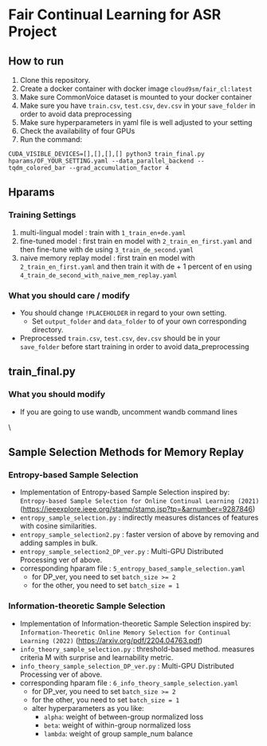 # Fair Continual Learning for ASR Project


## How to run
1. Clone this repository.
2. Create a docker container with docker image `cloud9sm/fair_cl:latest`
3. Make sure CommonVoice dataset is mounted to your docker container
4. Make sure you have `train.csv`, `test.csv`, `dev.csv` in your `save_folder` in order to avoid data preprocessing
5. Make sure hyperparameters in yaml file is well adjusted to your setting
6. Check the availability of four GPUs
7. Run the command:
   
`CUDA_VISIBLE_DEVICES=[],[],[],[] python3 train_final.py hparams/OF_YOUR_SETTING.yaml --data_parallel_backend --tqdm_colored_bar --grad_accumulation_factor 4`
   
## Hparams
### Training Settings

1. multi-lingual model : train with `1_train_en+de.yaml`
2. fine-tuned model : first train en model with `2_train_en_first.yaml` and then fine-tune with de using `3_train_de_second.yaml`
3. naive memory replay model : first train en model with `2_train_en_first.yaml` and then train it with de + 1 percent of en using `4_train_de_second_with_naive_mem_replay.yaml`

### What you should care / modify
- You should change `!PLACEHOLDER` in regard to your own setting.
  - Set `output_folder` and `data_folder` to of your own corresponding directory.
- Preprocessed `train.csv`, `test.csv`, `dev.csv` should be in your `save_folder` before start training in order to avoid data_preprocessing


## train_final.py
### What you should modify
- If you are going to use wandb, uncomment wandb command lines

  

\
## Sample Selection Methods for Memory Replay
### Entropy-based Sample Selection
- Implementation of Entropy-based Sample Selection inspired by: `Entropy-based Sample Selection for Online Continual Learning (2021)`
   (https://ieeexplore.ieee.org/stamp/stamp.jsp?tp=&arnumber=9287846)
- `entropy_sample_selection.py` : indirectly measures distances of features with cosine similarities.
- `entropy_sample_selection2.py` : faster version of above by removing and adding samples in bulk.
- `entropy_sample_selection2_DP_ver.py` : Multi-GPU Distributed Processing ver of above.
- corresponding hparam file : `5_entropy_based_sample_selection.yaml`
  - for DP_ver, you need to set `batch_size >= 2`
  - for the other, you need to set `batch_size = 1`

### Information-theoretic Sample Selection
- Implementation of Information-theoretic Sample Selection inspired by: `Information-Theoretic Online Memory Selection for Continual Learning (2022)`
  (https://arxiv.org/pdf/2204.04763.pdf)
- `info_theory_sample_selection.py` : threshold-based method. measures criteria M with surprise and learnability metric.
- `info_theory_sample_selection_DP_ver.py` : Multi-GPU Distributed Processing ver of above.
- corresponding hparam file : `6_info_theory_sample_selection.yaml`
  - for DP_ver, you need to set `batch_size >= 2`
  - for the other, you need to set `batch_size = 1`
  - alter hyperparameters as you like:
    - `alpha`: weight of between-group normalized loss
    - `beta`: weight of within-group normalized loss
    - `lambda`: weight of group sample_num balance
  


